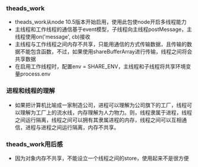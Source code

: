 ###  theads_work
- theads_work从node 10.5版本开始启用，使用此包使node开启多线程能力
- 主线程和工作线程的通信基于event模型，子线程向主线程postMessage，主线程使用on('message', cb)接收
- 主线程与工作线程之间内存不共享，只能用通信的方式传输数据，且传输的数据不能包含函数，不过，如果使用shareBufferArray进行传输，线程之间将会共享数据
- 在启用工作线程时，配置env = SHARE_ENV，主线程和子线程将共享环境变量process.env

### 进程和线程的理解
- 如果把计算机比喻成一家制造公司，进程可以理解为公司旗下的工厂，线程可以理解为工厂上的流水线，内存理解为人力物力。则，线程隶属于进程，线程之间运行隔离，线程之间可以拥有其隶属进程的内存，线程之间可以互相通信，进程与进程之间运行隔离，内存不共享。

### theads_work用后感
- 因为对象内存不共享，不能设立一个线程之间的store，使用起来不是很方便